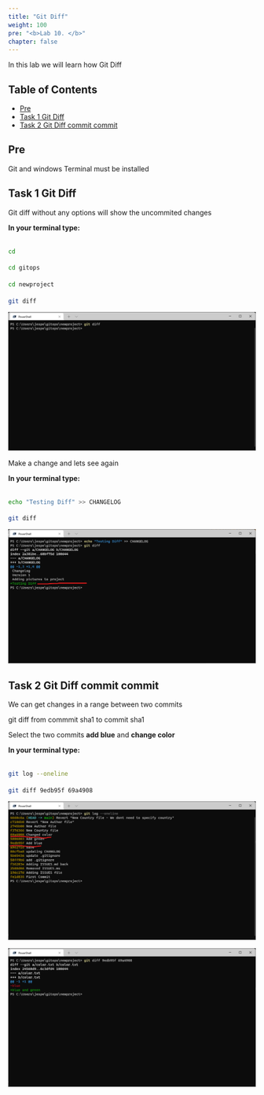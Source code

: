 ```yaml
---
title: "Git Diff"
weight: 100
pre: "<b>Lab 10. </b>"
chapter: false
---
```


In this lab we will learn how Git Diff

## Table of Contents

- [Pre](#pre)
- [Task 1 Git Diff](#task-1-git-diff)
- [Task 2 Git Diff commit commit](#task-2-git-diff-commit-commit)

## Pre

Git and windows Terminal must be installed

## Task 1 Git Diff

Git diff without any options will show the uncommited changes

__In your terminal type:__

```bash

cd

cd gitops

cd newproject

git diff

```

![Alt text](images/001_git_diff.png?raw=true "git diff")

Make a change and lets see again

__In your terminal type:__

```bash

echo "Testing Diff" >> CHANGELOG

git diff

```

![Alt text](images/002_git_diff.png?raw=true "git diff")

## Task 2 Git Diff commit commit

We can get changes in a range between two commits

git diff from commmit sha1 to commit sha1

Select the two commits __add blue__ and __change color__

__In your terminal type:__

```bash

git log --oneline

git diff 9edb95f 69a4908

```

![Alt text](images/003_git_log.png?raw=true "git log")

![Alt text](images/004_git_diff_commit_commit.png?raw=true "git diff commit commit")
